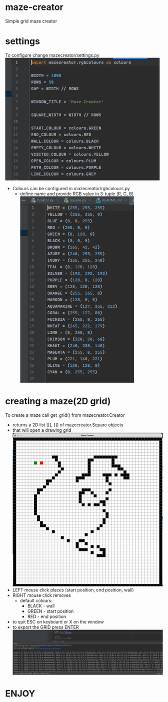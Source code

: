 # maze-creator
Simple grid maze creator
# settings
To configure change mazecreator/settings.py
![Settings](resources/settings.png)
- Colours can be configured in mazecreator/rgbcolours.py
    - define name and provide RGB value in 3-tuple (R, G, B)
    ![RGBColours](resources/rgbcolours.png)
    
# creating a maze(2D grid)
To create a maze call get_grid() from mazecreator.Creator
- returns a 2D list [[], []] of mazecreator.Square objects
- that will open a drawing grid
![Creator](resources/creator.png)
- LEFT mouse click places (start position, end position, wall)
- RIGHT mouse click removes 
    - default colours:
        - BLACK - wall
        - GREEN - start position
        - RED - end position
- to quit ESC on keyboard or X on the window
- to export the GRID press ENTER
![Grid](resources/grid.png)

# ENJOY